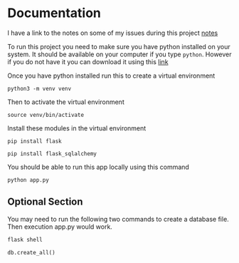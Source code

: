 # Documentation

I have a link to the notes on some of my issues during this project [notes](https://github.com/ahmedk2/todo/blob/main/notes/Notes.md)

To run this project you need to make sure you have python installed on your system. It should be available on your computer if you type `python`. However if you do not have it you can download it using this [link](https://www.python.org/downloads/)

Once you have python installed run this to create a virtual environment

`python3 -m venv venv`

Then to activate the virtual environment

`source venv/bin/activate`

Install these modules in the virtual environment

`pip install flask`

`pip install flask_sqlalchemy`

You should be able to run this app locally using this command

`python app.py`

## Optional Section

You may need to run the following two commands to create a database file. Then execution app.py would work.

```python
flask shell

db.create_all()
```
